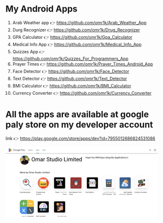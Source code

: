 # My Android Apps

1) Arab Weather app 👉 https://github.com/omr1k/Arab_Weather_App
2) Durg Recognizer 👉 https://github.com/omr1k/Drug_Recognizer
3) GPA Calculator 👉 https://github.com/omr1k/Gpa_Calculator
4) Medical Info App 👉 https://github.com/omr1k/Medical_Info_App
5) Quizzes App 👉 https://github.com/omr1k/Quizzes_For_Programmers_App
6) Prayer Times 👉 https://github.com/omr1k/Prayer_Times_Android_App
7) Face Detector 👉 https://github.com/omr1k/Face_Detector
8) Text Detector 👉 https://github.com/omr1k/Text_Detector
9) BMI Calculator 👉 https://github.com/omr1k/BMI_Calculator
10) Currency Converter 👉 https://github.com/omr1k/Currency_Converter

# All the apps are available at google paly store on my developer account
link 👉 https://play.google.com/store/apps/dev?id=7955012686824531086

![](a1.png)
